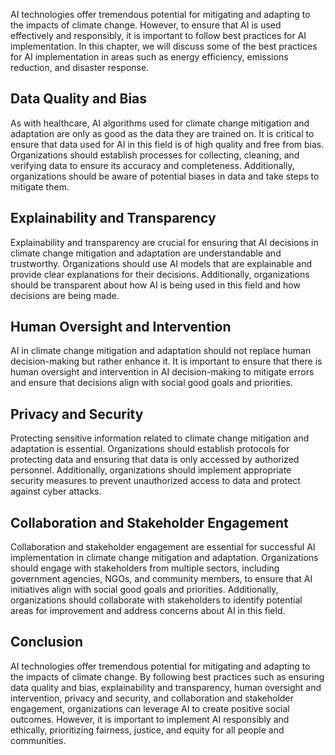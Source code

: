 
AI technologies offer tremendous potential for mitigating and adapting to the impacts of climate change. However, to ensure that AI is used effectively and responsibly, it is important to follow best practices for AI implementation. In this chapter, we will discuss some of the best practices for AI implementation in areas such as energy efficiency, emissions reduction, and disaster response.

Data Quality and Bias
---------------------

As with healthcare, AI algorithms used for climate change mitigation and adaptation are only as good as the data they are trained on. It is critical to ensure that data used for AI in this field is of high quality and free from bias. Organizations should establish processes for collecting, cleaning, and verifying data to ensure its accuracy and completeness. Additionally, organizations should be aware of potential biases in data and take steps to mitigate them.

Explainability and Transparency
-------------------------------

Explainability and transparency are crucial for ensuring that AI decisions in climate change mitigation and adaptation are understandable and trustworthy. Organizations should use AI models that are explainable and provide clear explanations for their decisions. Additionally, organizations should be transparent about how AI is being used in this field and how decisions are being made.

Human Oversight and Intervention
--------------------------------

AI in climate change mitigation and adaptation should not replace human decision-making but rather enhance it. It is important to ensure that there is human oversight and intervention in AI decision-making to mitigate errors and ensure that decisions align with social good goals and priorities.

Privacy and Security
--------------------

Protecting sensitive information related to climate change mitigation and adaptation is essential. Organizations should establish protocols for protecting data and ensuring that data is only accessed by authorized personnel. Additionally, organizations should implement appropriate security measures to prevent unauthorized access to data and protect against cyber attacks.

Collaboration and Stakeholder Engagement
----------------------------------------

Collaboration and stakeholder engagement are essential for successful AI implementation in climate change mitigation and adaptation. Organizations should engage with stakeholders from multiple sectors, including government agencies, NGOs, and community members, to ensure that AI initiatives align with social good goals and priorities. Additionally, organizations should collaborate with stakeholders to identify potential areas for improvement and address concerns about AI in this field.

Conclusion
----------

AI technologies offer tremendous potential for mitigating and adapting to the impacts of climate change. By following best practices such as ensuring data quality and bias, explainability and transparency, human oversight and intervention, privacy and security, and collaboration and stakeholder engagement, organizations can leverage AI to create positive social outcomes. However, it is important to implement AI responsibly and ethically, prioritizing fairness, justice, and equity for all people and communities.
